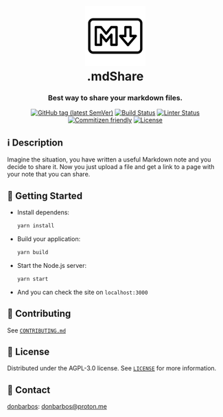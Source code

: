 <!-- Original file: https://www.iconfinder.com/icons/4394350/logo_logos_markdown_icon -->
<h1 align="center">
  <a href="https://md-share.vercel.app">
    <img alt="Markdown" src="./public/favicon.png" width="140" height="140" /><br/>
  </a>
  .mdShare
</h1>

<h3 align="center">
  Best way to share your markdown files.
</h3>

<p align="center">
  <a href="https://github.com/donBarbos/md-share/tags"><img alt="GitHub tag (latest SemVer)" src="https://img.shields.io/github/v/tag/donBarbos/md-share"></a>
  <a href="https://github.com/donBarbos/md-share/actions/workflows/build.yml"><img alt="Build Status" src="https://img.shields.io/github/actions/workflow/status/donBarbos/md-share/build.yml?label=build"></a>
  <a href="https://github.com/donBarbos/md-share/actions/workflows/lint.yml"><img alt="Linter Status" src="https://img.shields.io/github/actions/workflow/status/donBarbos/md-share/lint.yml?label=lint"></a>
  <a href="http://commitizen.github.io/cz-cli/"><img alt="Commitizen friendly" src="https://img.shields.io/badge/commitizen-friendly-brightgreen.svg"></a>
  <a href="https://github.com/donBarbos/md-share/blob/master/LICENSE"><img src="https://img.shields.io/badge/License-AGPL_v3-blue.svg" alt="License"></a>
</p>

## ℹ️ Description

Imagine the situation, you have written a useful Markdown note and you decide to share it. Now you just upload a file and get a link to a page with your note that you can share.

## 🚀 Getting Started

- Install dependens:

  ```bash
  yarn install
  ```

- Build your application:

  ```bash
  yarn build
  ```

- Start the Node.js server:

  ```bash
  yarn start
  ```

- And you can check the site on `localhost:3000`

## 🤝 Contributing

See [`CONTRIBUTING.md`](./CONTRIBUTING.md)

## 📝 License

Distributed under the AGPL-3.0 license. See [`LICENSE`](./LICENSE) for more information.

## 📢 Contact

[donbarbos](https://github.com/donBarbos): donbarbos@proton.me
